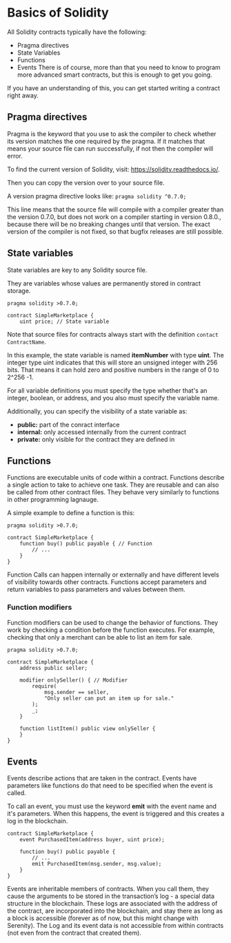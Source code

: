 # Basics of Solidity

All Solidity contracts typically have the following:
- Pragma directives
- State Variables
- Functions
- Events
There is of course, more than that you need to know to program more advanced smart contracts, but this is enough to get you going.

If you have an understanding of this, you can get started writing a contract right away.

## Pragma directives
Pragma is the keyword that you use to ask the compiler to check whether its version matches the one required by the pragma. If it matches that means your source file can run successfully, if not then the compiler will error.

To find the current version of Solidity, visit: https://solidity.readthedocs.io/.

Then you can copy the version over to your source file.

A version pragma directive looks like:
`pragma solidity ^0.7.0;`

This line means that the source file will compile with a compiler greater than the version 0.7.0, but does not work on a compiler starting in version 0.8.0., because there will be no breaking changes until that version. The exact version of the compiler is not fixed, so that bugfix releases are still possible.

## State variables
State variables are key to any Solidity source file. 

They are variables whose values are permanently stored in contract storage.

``` 
pragma solidity >0.7.0;

contract SimpleMarketplace {
    uint price; // State variable  
```

Note that source files for contracts always start with the definition `contact ContractName`.

In this example, the state variable is named **itemNumber** with type **uint**. The integer type uint indicates that this will store an unsigned integer with 256 bits. That means it can hold zero and positive numbers in the range of 0 to 2^256 -1. 

For all variable definitions you must specify the type whether that's an integer, boolean, or address, and you also must specify the variable name.

Additionally, you can specify the visibility of a state variable as:
- **public:** part of the conract interface
- **internal:** only accessed internally from the current contract
- **private:** only visible for the contract they are defined in

## Functions
Functions are executable units of code within a contract. Functions describe a single action to take to achieve one task. They are reusable and can also be called from other contract files. They behave very similarly to functions in other programming lagnauge.

A simple example to define a function is this:
```
pragma solidity >0.7.0;

contract SimpleMarketplace {
    function buy() public payable { // Function
        // ...
    }
}
```

Function Calls can happen internally or externally and have different levels of visibility towards other contracts. Functions accept parameters and return variables to pass parameters and values between them.

### Function modifiers
Function modifiers can be used to change the behavior of functions. They work by checking a condition before the function executes. For example, checking that only a merchant can be able to list an item for sale.

```
pragma solidity >0.7.0;

contract SimpleMarketplace {
    address public seller;

    modifier onlySeller() { // Modifier
        require(
            msg.sender == seller,
            "Only seller can put an item up for sale."
        );
        _;
    }

    function listItem() public view onlySeller {
    }
}
```

## Events

Events describe actions that are taken in the contract.  Events have parameters like functions do that need to be specified when the event is called.

To call an event, you must use the keyword **emit** with the event name and it's parameters. When this happens, the event is triggered and this creates a log in the blockchain.


```
contract SimpleMarketplace {
    event PurchasedItem(address buyer, uint price);

    function buy() public payable {
        // ...
        emit PurchasedItem(msg.sender, msg.value);
    }
}
```

Events are inheritable members of contracts. When you call them, they cause the arguments to be stored in the transaction’s log - a special data structure in the blockchain. These logs are associated with the address of the contract, are incorporated into the blockchain, and stay there as long as a block is accessible (forever as of now, but this might change with Serenity). The Log and its event data is not accessible from within contracts (not even from the contract that created them).

